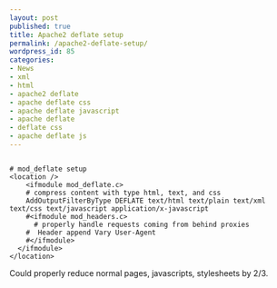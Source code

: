 ```yaml
---
layout: post
published: true
title: Apache2 deflate setup
permalink: /apache2-deflate-setup/
wordpress_id: 85
categories:
- News
- xml
- html
- apache2 deflate
- apache deflate css
- apache deflate javascript
- apache deflate
- deflate css
- apache deflate js
---
```




```

# mod_deflate setup
<location />
    <ifmodule mod_deflate.c>
    # compress content with type html, text, and css
    AddOutputFilterByType DEFLATE text/html text/plain text/xml text/css text/javascript application/x-javascript
    #<ifmodule mod_headers.c>
      # properly handle requests coming from behind proxies
    #  Header append Vary User-Agent
    #</ifmodule>
  </ifmodule>
</location>

```


Could properly reduce normal pages, javascripts, stylesheets by 2/3.
